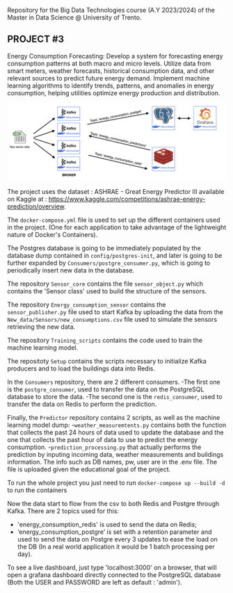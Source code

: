 Repository for the Big Data Technologies course (A.Y 2023/2024) of the Master in Data Science @ University of Trento.

PROJECT #3
------------------------------------------------------------------------------------------------------------------------
Energy Consumption Forecasting: Develop a system for forecasting energy consumption patterns at both macro and micro levels. Utilize data from smart meters, weather forecasts, 
historical consumption data, and other relevant sources to predict future energy demand. Implement machine learning algorithms to identify trends, patterns, and anomalies in energy 
consumption, helping utilities optimize energy production and distribution.

![alt text](project_schema.png)

The project uses the dataset : ASHRAE - Great Energy Predictor III available on Kaggle at : https://www.kaggle.com/competitions/ashrae-energy-prediction/overview.

The `docker-compose.yml` file is used to set up the different containers used in the project. (One for each application to take advantage of the lightweight nature of Docker's Containers).

The Postgres database is going to be immediately populated by the database dump contained in `config/postgres-init`, and later is going to be further expanded by `Consumers/postgre_consumer.py`, which is going to periodically insert new data in the database.

The repository `Sensor_core` contains the file `sensor_object.py` which contains the 'Sensor class' used to build the structure of the sensors.

The repository `Energy_consumption_sensor` contains the `sensor_publisher.py` file used to start Kafka by uploading the data from the `New_data/Sensors/new_consumptions.csv` file used to simulate the sensors retrieving the new data.

The repository `Training_scripts` contains the code used to train the machine learning model.

The repositoty `Setup` contains the scripts necessary to initialize Kafka producers and to load the buildings data into Redis.

In the `Consumers` repository, there are 2 different consumers. 
-The first one is the `postgre_consumer`, used to transfer the data on the PostgreSQL database to store the data.
-The second one is the `redis_consumer`, used to transfer the data on Redis to perform the prediction.

Finally, the `Predictor` repository contains 2 scripts, as well as the machine learning model dump:
-`weather_measuremtents.py` contains both the function that collects the past 24 hours of data used to update the database and the one that collects the past hour of data to use to predict the energy consumption.
-`prediction_processing.py` that actually performs the prediction by inputing incoming data, weather measurements and buildings information.
The info such as DB names, pw, user are in the .env file. The file is uploaded given the educational goal of the project. 

To run the whole project you just need to run `docker-compose up --build -d` to run the containers

Now the data start to flow from the csv to both Redis and Postgre through Kafka.
There are 2 topics used for this:
-   'energy_consumption_redis' is used to send the data on Redis;
-   ‘energy_consumption_postgre’ is set with a retention parameter and used to send the data on Postgre every 3 updates to ease the load on the DB (In a real world application it would be 1 batch processing per day).

To see a live dashboard, just type 'localhost:3000' on a browser, that will open a grafana dashboard directly connected to the PostgreSQL database (Both the USER and PASSWORD are left as default : 'admin').
